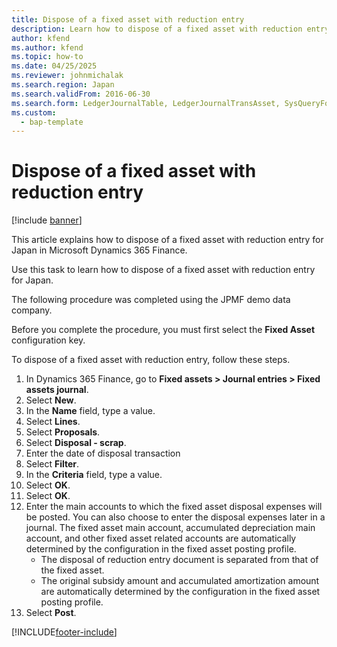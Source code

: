 ```yaml
---
title: Dispose of a fixed asset with reduction entry
description: Learn how to dispose of a fixed asset with reduction entry for Japan in Microsoft Dynamics 365 Finance.
author: kfend
ms.author: kfend
ms.topic: how-to
ms.date: 04/25/2025
ms.reviewer: johnmichalak
ms.search.region: Japan
ms.search.validFrom: 2016-06-30
ms.search.form: LedgerJournalTable, LedgerJournalTransAsset, SysQueryForm
ms.custom: 
  - bap-template
---
```


# Dispose of a fixed asset with reduction entry

[!include [banner](../../includes/banner.md)]

This article explains how to dispose of a fixed asset with reduction entry for Japan in Microsoft Dynamics 365 Finance.

Use this task to learn how to dispose of a fixed asset with reduction entry for Japan.

The following procedure was completed using the JPMF demo data company.

Before you complete the procedure, you must first select the **Fixed Asset** configuration key.

To dispose of a fixed asset with reduction entry, follow these steps.

1. In Dynamics 365 Finance, go to **Fixed assets \> Journal entries \> Fixed assets journal**.
1. Select **New**.
1. In the **Name** field, type a value.
1. Select **Lines**.
1. Select **Proposals**.
1. Select **Disposal - scrap**.
1. Enter the date of disposal transaction
1. Select **Filter**.
1. In the **Criteria** field, type a value.
1. Select **OK**.
1. Select **OK**.
1. Enter the main accounts to which the fixed asset disposal expenses will be posted. You can also choose to enter the disposal expenses later in a journal. The fixed asset main account, accumulated depreciation main account, and other fixed asset related accounts are automatically determined by the configuration in the fixed asset posting profile.  
    - The disposal of reduction entry document is separated from that of the fixed asset.  
    - The original subsidy amount and accumulated amortization amount are automatically determined by the configuration in the fixed asset posting profile.  
1. Select **Post**.



[!INCLUDE[footer-include](../../../includes/footer-banner.md)]
